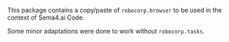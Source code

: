 This package contains a copy/paste of `robocorp.browser` to be used in the
context of Sema4.ai Code.

Some minor adaptations were done to work without `robocorp.tasks`.